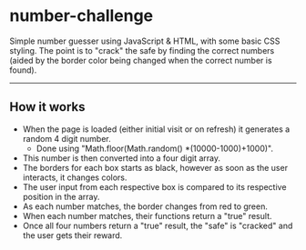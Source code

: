 # number-challenge

Simple number guesser using JavaScript & HTML, with some basic CSS styling. The point is to "crack" the safe by finding the correct numbers (aided by the border color being changed when the correct number is found).

---

## How it works

- When the page is loaded (either initial visit or on refresh) it generates a random 4 digit number.
  - Done using "Math.floor(Math.random() *(10000-1000)+1000)".
- This number is then converted into a four digit array.
- The borders for each box starts as black, however as soon as the user interacts, it changes colors.
- The user input from each respective box is compared to its respective position in the array.
- As each number matches, the border changes from red to green.
- When each number matches, their functions return a "true" result. 
- Once all four numbers return a "true" result, the "safe" is "cracked" and the user gets their reward. 
